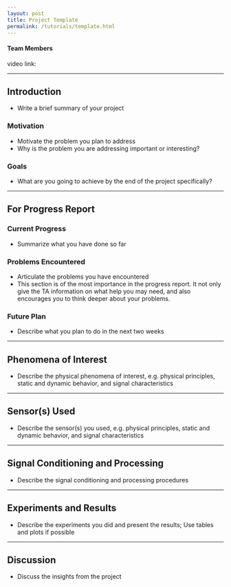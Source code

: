 ```yaml
---
layout: post
title: Project Template
permalink: /tutorials/template.html
---
```


#### Team Members


video link: 

***
## Introduction 
- Write a brief summary of your project

### Motivation 
- Motivate the problem you plan to address
- Why is the problem you are addressing important or interesting?

### Goals
- What are you going to achieve by the end of the project specifically?


***
## For Progress Report
### Current Progress
- Summarize what you have done so far

### Problems Encountered
- Articulate the problems you have encountered
- This section is of the most importance in the progress report. It not only give the TA information on what help you may need, and also encourages you to think deeper about your problems.

### Future Plan
- Describe what you plan to do in the next two weeks

***
## Phenomena of Interest
- Describe the physical phenomena of interest, e.g. physical principles, static and dynamic behavior, and signal characteristics

***
## Sensor(s) Used
- Describe the sensor(s) you used, e.g. physical principles, static and dynamic behavior, and signal characteristics


*** 
## Signal Conditioning and Processing 
- Describe the signal conditioning and processing procedures

***
## Experiments and Results
- Describe the experiments you did and present the results; Use tables and plots if possible

*** 

## Discussion
- Discuss the insights from the project 



